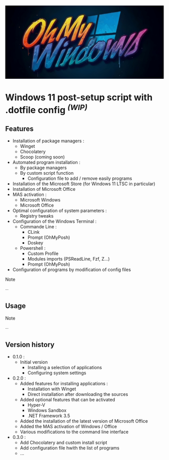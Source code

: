 ![Logo OhMyWindows](logo.jpg)

# Windows 11 post-setup script with .dotfile config <sup> *(WIP)* </sup>

## Features
- Installation of package managers :
  - Winget
  - Chocolatery
  - Scoop (coming soon)
- Automated program installation :
  - By package managers
  - By custom script function
    - Configuration file to add / remove easily programs
- Installation of the Microsoft Store (for Windows 11 LTSC in particular)
- Installation of Microsoft Office
- MAS activation :
  -  Microsoft Windows
  -  Microsoft Office
- Optimal configuration of system parameters :
  - Registry tweaks  
- Configuration of the Windows Terminal :
  - Commande Line :
    - CLink
    - Prompt (OhMyPosh)
    - Doskey
  - Powershell :
    - Custom Profile
    - Modules imports (PSReadLine, Fzf, Z...)
    - Prompt (OhMyPosh)
- Configuration of programs by modification of config files

> [!NOTE]
> <sup> ... </sup>

## Usage
> [!NOTE]
> <sup> ... </sup>

## Version history
- 0.1.0 :
  - Initial version
    - Installing a selection of applications
    - Configuring system settings 
- 0.2.0 :
  - Added features for installing applications :
    - Installation with Winget
    - Direct installation after downloading the sources
  - Added optional features that can be activated
    - Hyper-V
    - Windows Sandbox
    - .NET Framework 3.5
  - Added the installation of the latest version of Microsoft Office
  - Added the MAS activation of Windows / Office
  - Various modifications to the command line interface
- 0.3.0 :
  - Add Chocolatery and custom install script
  - Add configuration file hwith the list of programs
  - ...
